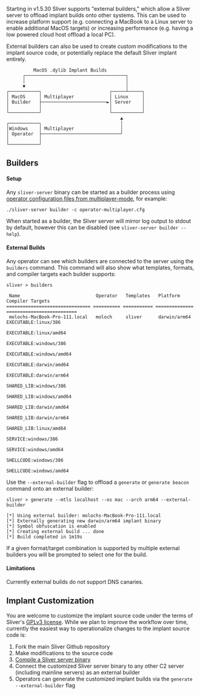 Starting in v1.5.30 Sliver supports "external builders," which allow a Sliver server to offload implant builds onto other systems. This can be used to increase platform support (e.g. connecting a MacBook to a Linux server to enable additional MacOS targets) or increasing performance (e.g. having a low powered cloud host offload a local PC).

External builders can also be used to create custom modifications to the implant source code, or potentially replace the default Sliver implant entirely.

```
          MacOS .dylib Implant Builds
      ┌─────────────────────────────────────┐
      │                                     │
      ▼                                     │
┌───────────┐                         ┌─────┴─────┐
│ MacOS     │ Multiplayer             │ Linux     │
│ Builder   ├────────────────────────►│ Server    │
│           │                         │           │
└───────────┘                         └───────────┘
                                          ▲
┌───────────┐                             │
│Windows    │ Multiplayer                 │
│ Operator  ├─────────────────────────────┘
│           │
└───────────┘
```

## Builders

#### Setup

Any `sliver-server` binary can be started as a builder process using [operator configuration files from multiplayer-mode](https://github.com/BishopFox/sliver/wiki/Multiplayer-Mode), for example:

```
./sliver-server builder -c operator-multiplayer.cfg
```

When started as a builder, the Sliver server will mirror log output to stdout by default, however this can be disabled (see `sliver-server builder --help`).

#### External Builds

Any operator can see which builders are connected to the server using the `builders` command. This command will also show what templates, formats, and compiler targets each builder supports:

```
sliver > builders 

 Name                            Operator   Templates   Platform       Compiler Targets         
=============================== ========== =========== ============== ==========================
 molochs-MacBook-Pro-111.local   moloch     sliver      darwin/arm64   EXECUTABLE:linux/386     
                                                                       EXECUTABLE:linux/amd64   
                                                                       EXECUTABLE:windows/386   
                                                                       EXECUTABLE:windows/amd64 
                                                                       EXECUTABLE:darwin/amd64  
                                                                       EXECUTABLE:darwin/arm64  
                                                                       SHARED_LIB:windows/386   
                                                                       SHARED_LIB:windows/amd64 
                                                                       SHARED_LIB:darwin/amd64  
                                                                       SHARED_LIB:darwin/arm64  
                                                                       SHARED_LIB:linux/amd64   
                                                                       SERVICE:windows/386      
                                                                       SERVICE:windows/amd64    
                                                                       SHELLCODE:windows/386    
                                                                       SHELLCODE:windows/amd64
```

Use the `--external-builder` flag to offload a `generate` or `generate beacon` command onto an external builder:

```
sliver > generate --mtls localhost --os mac --arch arm64 --external-builder

[*] Using external builder: molochs-MacBook-Pro-111.local
[*] Externally generating new darwin/arm64 implant binary
[*] Symbol obfuscation is enabled
[*] Creating external build ... done
[*] Build completed in 1m19s
```

If a given format/target combination is supported by multiple external builders you will be prompted to select one for the build.

#### Limitations

Currently external builds do not support DNS canaries. 

## Implant Customization

You are welcome to customize the implant source code under the terms of Sliver's [GPLv3 license](https://github.com/BishopFox/sliver/blob/master/LICENSE). While we plan to improve the workflow over time, currently the easiest way to operationalize changes to the implant source code is:

1. Fork the main Sliver Github repository
1. Make modifications to the source code
1. [Compile a Sliver server binary](https://github.com/BishopFox/sliver/wiki/Compile-From-Source)
1. Connect the customized Sliver server binary to any other C2 server (including mainline servers) as an external builder
1. Operators can generate the customized implant builds via the `generate --external-builder` flag
